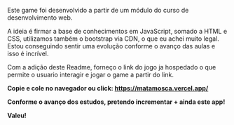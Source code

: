 Este game foi desenvolvido a partir de um módulo do curso de desenvolvimento web.

A ideia é firmar a base de conhecimentos em JavaScript, somado a HTML e CSS, utilizamos também o bootstrap via CDN, o que eu achei muito legal.
Estou conseguindo sentir uma evolução conforme o avanço das aulas e isso é incrível.

Com a adição deste Readme, forneço o link do jogo ja hospedado o que permite o usuario interagir e jogar o game a partir do link.

<b>Copie e cole no navegador ou click:<b>
https://matamosca.vercel.app/

Conforme o avanço dos estudos, pretendo incrementar + ainda este app!

Valeu!
